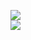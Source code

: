 [![](https://img.shields.io/badge/Made%20With-Github%20Spray-lightgrey.svg?style=for-the-badge&logo=github)](https://github.com/Annihil/github-spray#23583)  
[![](https://i.imgur.com/2DrTn0Z.gif)](https://github.com/Annihil/github-spray)